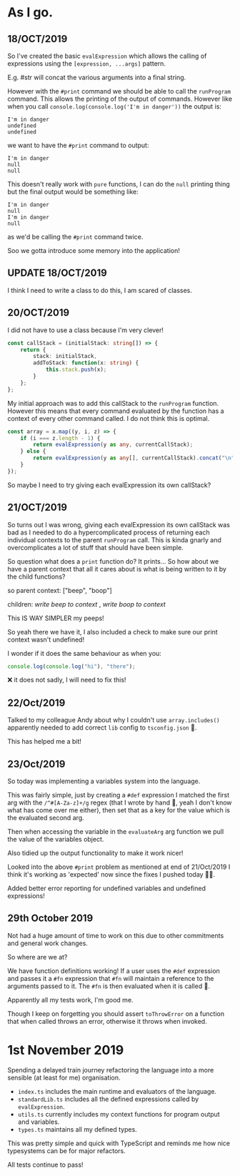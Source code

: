 # As I go.

## 18/OCT/2019

So I've created the basic `evalExpression` which allows the calling of expressions using the `[expression, ...args]` pattern.

E.g. #str will concat the various arguments into a final string.

However with the `#print` command we should be able to call the `runProgram` command. This allows the printing of the output of commands. However like when you call `console.log(console.log('I'm in danger'))` the output is:

```
I'm in danger
undefined
undefined
```

we want to have the `#print` command to output:

```
I'm in danger
null
null
```

This doesn't really work with `pure` functions, I can do the `null` printing thing but the final output would be something like:

```
I'm in danger
null
I'm in danger
null
```

as we'd be calling the `#print` command twice.

Soo we gotta introduce some memory into the application!

## UPDATE 18/OCT/2019

I think I need to write a class to do this, I am scared of classes.

## 20/OCT/2019

I did not have to use a class because I'm very clever!

```typescript
const callStack = (initialStack: string[]) => {
    return {
        stack: initialStack,
        addToStack: function(x: string) {
            this.stack.push(x);
        }
    };
};
```

My initial approach was to add this callStack to the `runProgram` function. However this means that every command evaluated by the function has a context of every other command called. I do not think this is optimal.

```typescript
const array = x.map((y, i, z) => {
    if (i === z.length - 1) {
        return evalExpression(y as any, currentCallStack);
    } else {
        return evalExpression(y as any[], currentCallStack).concat("\n");
    }
});
```

So maybe I need to try giving each evalExpression its own callStack?

## 21/OCT/2019

So turns out I was wrong, giving each evalExpression its own callStack was bad as I needed to do a hypercomplicated process of returning each individual contexts to the parent `runProgram` call. This is kinda gnarly and overcomplicates a lot of stuff that should have been simple.

So question what does a `print` function do? It prints... So how about we have a parent context that all it cares about is what is being written to it by the child functions?

so parent context: ["beep", "boop"]

children: _write beep to context_ , _write boop to context_

This IS WAY SIMPLER my peeps!

So yeah there we have it, I also included a check to make sure our print context wasn't undefined!

I wonder if it does the same behaviour as when you:

```javascript
console.log(console.log("hi"), "there");
```

❌ it does not sadly, I will need to fix this!

## 22/Oct/2019

Talked to my colleague Andy about why I couldn't use `array.includes()` apparently needed to add correct `lib` config to `tsconfig.json` 🙌.

This has helped me a bit!

## 23/Oct/2019

So today was implementing a variables system into the language.

This was fairly simple, just by creating a `#def` expression I matched the first arg with the `/^#[A-Za-z]+/g` regex (that I wrote by hand 🤯, yeah I don't know what has come over me either), then set that as a key for the value which is the evaluated second arg.

Then when accessing the variable in the `evaluateArg` arg function we pull the value of the variables object.

Also tidied up the output functionality to make it work nicer!

Looked into the above `#print` problem as mentioned at end of 21/Oct/2019 I think it's working as 'expected' now since the fixes I pushed today 🤷‍♀️.

Added better error reporting for undefined variables and undefined expressions!

## 29th October 2019

Not had a huge amount of time to work on this due to other commitments and general work changes.

So where are we at?

We have function definitions working! If a user uses the `#def` expression and passes it a `#fn` expression that `#fn` will maintain a reference to the arguments passed to it. The `#fn` is then evaluated when it is called 🥳.

Apparently all my tests work, I'm good me.

Though I keep on forgetting you should assert `toThrowError` on a function that when called throws an error, otherwise it throws when invoked.

# 1st November 2019

Spending a delayed train journey refactoring the language into a more sensible (at least for me) organisation.

-   `index.ts` includes the main runtime and evaluators of the language.
-   `standardLib.ts` includes all the defined expressions called by `evalExpression`.
-   `utils.ts` currently includes my context functions for program output and variables.
-   `types.ts` maintains all my defined types.

This was pretty simple and quick with TypeScript and reminds me how nice typesystems can be for major refactors.

All tests continue to pass!

